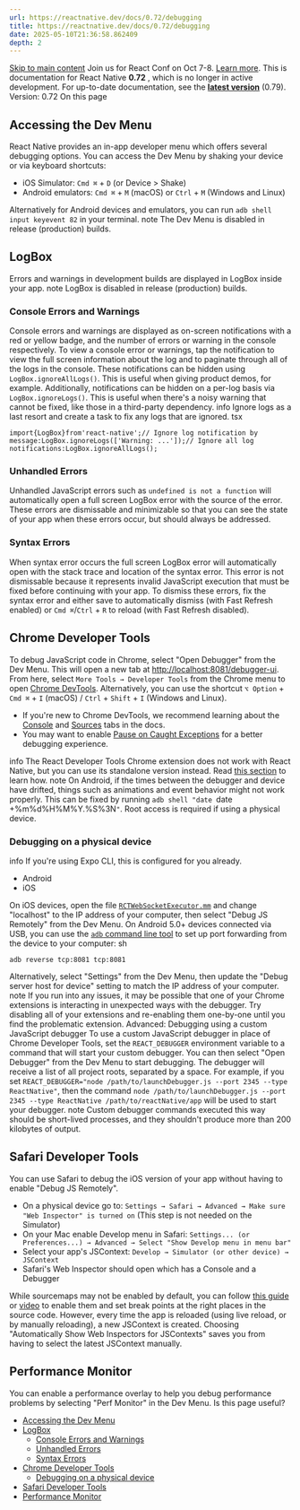 ```yaml
---
url: https://reactnative.dev/docs/0.72/debugging
title: https://reactnative.dev/docs/0.72/debugging
date: 2025-05-10T21:36:58.862409
depth: 2
---
```


[Skip to main content](https://reactnative.dev/docs/0.72/debugging#__docusaurus_skipToContent_fallback)
Join us for React Conf on Oct 7-8. [Learn more](https://conf.react.dev).
This is documentation for React Native **0.72** , which is no longer in active development.
For up-to-date documentation, see the **[latest version](https://reactnative.dev/docs/debugging)** (0.79).
Version: 0.72
On this page
## Accessing the Dev Menu[​](https://reactnative.dev/docs/0.72/debugging#accessing-the-dev-menu "Direct link to Accessing the Dev Menu")
React Native provides an in-app developer menu which offers several debugging options. You can access the Dev Menu by shaking your device or via keyboard shortcuts:
  * iOS Simulator: `Cmd ⌘` + `D` (or Device > Shake)
  * Android emulators: `Cmd ⌘` + `M` (macOS) or `Ctrl` + `M` (Windows and Linux)


Alternatively for Android devices and emulators, you can run `adb shell input keyevent 82` in your terminal.
note
The Dev Menu is disabled in release (production) builds.
## LogBox[​](https://reactnative.dev/docs/0.72/debugging#logbox "Direct link to LogBox")
Errors and warnings in development builds are displayed in LogBox inside your app.
note
LogBox is disabled in release (production) builds.
### Console Errors and Warnings[​](https://reactnative.dev/docs/0.72/debugging#console-errors-and-warnings "Direct link to Console Errors and Warnings")
Console errors and warnings are displayed as on-screen notifications with a red or yellow badge, and the number of errors or warning in the console respectively. To view a console error or warnings, tap the notification to view the full screen information about the log and to paginate through all of the logs in the console.
These notifications can be hidden using `LogBox.ignoreAllLogs()`. This is useful when giving product demos, for example. Additionally, notifications can be hidden on a per-log basis via `LogBox.ignoreLogs()`. This is useful when there's a noisy warning that cannot be fixed, like those in a third-party dependency.
info
Ignore logs as a last resort and create a task to fix any logs that are ignored.
tsx
```
import{LogBox}from'react-native';// Ignore log notification by message:LogBox.ignoreLogs(['Warning: ...']);// Ignore all log notifications:LogBox.ignoreAllLogs();
```

### Unhandled Errors[​](https://reactnative.dev/docs/0.72/debugging#unhandled-errors "Direct link to Unhandled Errors")
Unhandled JavaScript errors such as `undefined is not a function` will automatically open a full screen LogBox error with the source of the error. These errors are dismissable and minimizable so that you can see the state of your app when these errors occur, but should always be addressed.
### Syntax Errors[​](https://reactnative.dev/docs/0.72/debugging#syntax-errors "Direct link to Syntax Errors")
When syntax error occurs the full screen LogBox error will automatically open with the stack trace and location of the syntax error. This error is not dismissable because it represents invalid JavaScript execution that must be fixed before continuing with your app. To dismiss these errors, fix the syntax error and either save to automatically dismiss (with Fast Refresh enabled) or `Cmd ⌘`/`Ctrl` + `R` to reload (with Fast Refresh disabled).
## Chrome Developer Tools[​](https://reactnative.dev/docs/0.72/debugging#chrome-developer-tools "Direct link to Chrome Developer Tools")
To debug JavaScript code in Chrome, select "Open Debugger" from the Dev Menu. This will open a new tab at <http://localhost:8081/debugger-ui>.
From here, select `More Tools → Developer Tools` from the Chrome menu to open [Chrome DevTools](https://developer.chrome.com/devtools). Alternatively, you can use the shortcut `⌥ Option` + `Cmd ⌘` + `I` (macOS) / `Ctrl` + `Shift` + `I` (Windows and Linux).
  * If you're new to Chrome DevTools, we recommend learning about the [Console](https://developer.chrome.com/docs/devtools/#console) and [Sources](https://developer.chrome.com/docs/devtools/#sources) tabs in the docs.
  * You may want to enable [Pause on Caught Exceptions](https://developer.chrome.com/docs/devtools/javascript/breakpoints/#exceptions) for a better debugging experience.


info
The React Developer Tools Chrome extension does not work with React Native, but you can use its standalone version instead. Read [this section](https://reactnative.dev/docs/0.72/react-devtools) to learn how.
note
On Android, if the times between the debugger and device have drifted, things such as animations and event behavior might not work properly. This can be fixed by running `adb shell "date `date +%m%d%H%M%Y.%S%3N`"`. Root access is required if using a physical device.
### Debugging on a physical device[​](https://reactnative.dev/docs/0.72/debugging#debugging-on-a-physical-device "Direct link to Debugging on a physical device")
info
If you're using Expo CLI, this is configured for you already.
  * Android
  * iOS


On iOS devices, open the file [`RCTWebSocketExecutor.mm`](https://github.com/facebook/react-native/blob/master/packages/react-native/React/CoreModules/RCTWebSocketExecutor.mm) and change "localhost" to the IP address of your computer, then select "Debug JS Remotely" from the Dev Menu.
On Android 5.0+ devices connected via USB, you can use the [`adb` command line tool](http://developer.android.com/tools/help/adb.html) to set up port forwarding from the device to your computer:
sh
```
adb reverse tcp:8081 tcp:8081
```

Alternatively, select "Settings" from the Dev Menu, then update the "Debug server host for device" setting to match the IP address of your computer.
note
If you run into any issues, it may be possible that one of your Chrome extensions is interacting in unexpected ways with the debugger. Try disabling all of your extensions and re-enabling them one-by-one until you find the problematic extension.
Advanced: Debugging using a custom JavaScript debugger
To use a custom JavaScript debugger in place of Chrome Developer Tools, set the `REACT_DEBUGGER` environment variable to a command that will start your custom debugger. You can then select "Open Debugger" from the Dev Menu to start debugging.
The debugger will receive a list of all project roots, separated by a space. For example, if you set `REACT_DEBUGGER="node /path/to/launchDebugger.js --port 2345 --type ReactNative"`, then the command `node /path/to/launchDebugger.js --port 2345 --type ReactNative /path/to/reactNative/app` will be used to start your debugger.
note
Custom debugger commands executed this way should be short-lived processes, and they shouldn't produce more than 200 kilobytes of output.
## Safari Developer Tools[​](https://reactnative.dev/docs/0.72/debugging#safari-developer-tools "Direct link to Safari Developer Tools")
You can use Safari to debug the iOS version of your app without having to enable "Debug JS Remotely".
  * On a physical device go to: `Settings → Safari → Advanced → Make sure "Web Inspector" is turned on` (This step is not needed on the Simulator)
  * On your Mac enable Develop menu in Safari: `Settings... (or Preferences...) → Advanced → Select "Show Develop menu in menu bar"`
  * Select your app's JSContext: `Develop → Simulator (or other device) → JSContext`
  * Safari's Web Inspector should open which has a Console and a Debugger


While sourcemaps may not be enabled by default, you can follow [this guide](http://blog.nparashuram.com/2019/10/debugging-react-native-ios-apps-with.html) or [video](https://www.youtube.com/watch?v=GrGqIIz51k4) to enable them and set break points at the right places in the source code.
However, every time the app is reloaded (using live reload, or by manually reloading), a new JSContext is created. Choosing "Automatically Show Web Inspectors for JSContexts" saves you from having to select the latest JSContext manually.
## Performance Monitor[​](https://reactnative.dev/docs/0.72/debugging#performance-monitor "Direct link to Performance Monitor")
You can enable a performance overlay to help you debug performance problems by selecting "Perf Monitor" in the Dev Menu.
Is this page useful?
  * [Accessing the Dev Menu](https://reactnative.dev/docs/0.72/debugging#accessing-the-dev-menu)
  * [LogBox](https://reactnative.dev/docs/0.72/debugging#logbox)
    * [Console Errors and Warnings](https://reactnative.dev/docs/0.72/debugging#console-errors-and-warnings)
    * [Unhandled Errors](https://reactnative.dev/docs/0.72/debugging#unhandled-errors)
    * [Syntax Errors](https://reactnative.dev/docs/0.72/debugging#syntax-errors)
  * [Chrome Developer Tools](https://reactnative.dev/docs/0.72/debugging#chrome-developer-tools)
    * [Debugging on a physical device](https://reactnative.dev/docs/0.72/debugging#debugging-on-a-physical-device)
  * [Safari Developer Tools](https://reactnative.dev/docs/0.72/debugging#safari-developer-tools)
  * [Performance Monitor](https://reactnative.dev/docs/0.72/debugging#performance-monitor)




